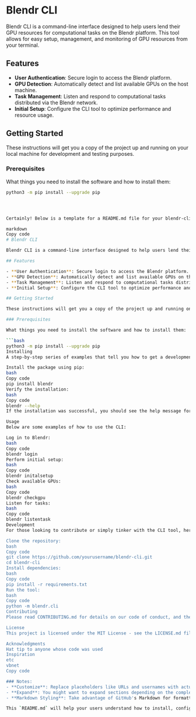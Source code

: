 # Blendr CLI

Blendr CLI is a command-line interface designed to help users lend their GPU resources for computational tasks on the Blendr platform. This tool allows for easy setup, management, and monitoring of GPU resources from your terminal.

## Features

- **User Authentication**: Secure login to access the Blendr platform.
- **GPU Detection**: Automatically detect and list available GPUs on the host machine.
- **Task Management**: Listen and respond to computational tasks distributed via the Blendr network.
- **Initial Setup**: Configure the CLI tool to optimize performance and resource usage.

## Getting Started

These instructions will get you a copy of the project up and running on your local machine for development and testing purposes.

### Prerequisites

What things you need to install the software and how to install them:

```bash
python3 -m pip install --upgrade pip




Certainly! Below is a template for a README.md file for your blendr-cli project. You can customize this template further to suit the specifics of your project, provide more detailed descriptions, and add any additional sections that might be relevant.

markdown
Copy code
# Blendr CLI

Blendr CLI is a command-line interface designed to help users lend their GPU resources for computational tasks on the Blendr platform. This tool allows for easy setup, management, and monitoring of GPU resources from your terminal.

## Features

- **User Authentication**: Secure login to access the Blendr platform.
- **GPU Detection**: Automatically detect and list available GPUs on the host machine.
- **Task Management**: Listen and respond to computational tasks distributed via the Blendr network.
- **Initial Setup**: Configure the CLI tool to optimize performance and resource usage.

## Getting Started

These instructions will get you a copy of the project up and running on your local machine for development and testing purposes.

### Prerequisites

What things you need to install the software and how to install them:

```bash
python3 -m pip install --upgrade pip
Installing
A step-by-step series of examples that tell you how to get a development environment running:

Install the package using pip:
bash
Copy code
pip install blendr
Verify the installation:
bash
Copy code
blendr --help
If the installation was successful, you should see the help message for the blendr command.

Usage
Below are some examples of how to use the CLI:

Log in to Blendr:
bash
Copy code
blendr login
Perform initial setup:
bash
Copy code
blendr initalsetup
Check available GPUs:
bash
Copy code
blendr checkgpu
Listen for tasks:
bash
Copy code
blendr listentask
Development
For those looking to contribute or simply tinker with the CLI tool, here's how to get started with development.

Clone the repository:
bash
Copy code
git clone https://github.com/yourusername/blendr-cli.git
cd blendr-cli
Install dependencies:
bash
Copy code
pip install -r requirements.txt
Run the tool:
bash
Copy code
python -m blendr.cli
Contributing
Please read CONTRIBUTING.md for details on our code of conduct, and the process for submitting pull requests to us.

License
This project is licensed under the MIT License - see the LICENSE.md file for details.

Acknowledgments
Hat tip to anyone whose code was used
Inspiration
etc
vbnet
Copy code

### Notes:
- **Customize**: Replace placeholders like URLs and usernames with actual values relevant to your project.
- **Expand**: You might want to expand sections depending on the complexity and features of your CLI tool.
- **Markdown Styling**: Take advantage of GitHub's Markdown for formatting, such as tables, lists, and code blocks to make the README more readable and organized.

This `README.md` will help your users understand how to install, configure, and use your CLI tool, as well as how to contribute to its development.